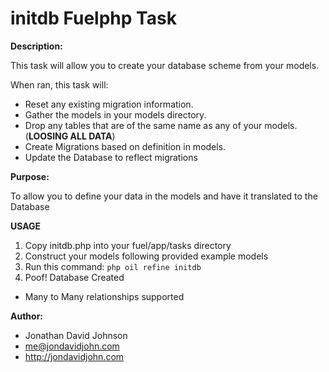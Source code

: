 initdb Fuelphp Task
===================

**Description:**

This task will allow you to create your database scheme from your models.

When ran, this task will:

 - Reset any existing migration information.
 - Gather the models in your models directory.
 - Drop any tables that are of the same name as any of your models. (**LOOSING ALL DATA**)
 - Create Migrations based on definition in models.
 - Update the Database to reflect migrations

**Purpose:**

To allow you to define your data in the models and have it translated to the Database

**USAGE**

 1. Copy initdb.php into your fuel/app/tasks directory
 2. Construct your models following provided example models
 3. Run this command:
    ```php oil refine initdb``` 
 4. Poof! Database Created

 - Many to Many relationships supported

**Author:**

 - Jonathan David Johnson
 - me@jondavidjohn.com
 - http://jondavidjohn.com


